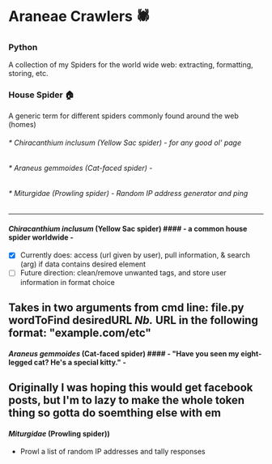 # Araneae Crawlers :spider:
### Python

A collection of my Spiders for the world wide web: extracting, formatting, storing, etc.

### House Spider :house:
A generic term for different spiders commonly found around the web (homes)
###### * Chiracanthium inclusum (Yellow Sac spider) - for any good ol' page
###### * Araneus gemmoides (Cat-faced spider) - 
###### * Miturgidae (Prowling spider) - Random IP address generator and ping

___________________________________________
#### _Chiracanthium inclusum_ (Yellow Sac spider) #### - a common house spider worldwide -
- [x] Currently does: access (url given by user), pull information, & 
search 
(arg) if data contains desired element
- [ ] Future direction: clean/remove unwanted tags, and store user 
information in format choice

Takes in two arguments from cmd line: file.py wordToFind desiredURL
_Nb._ URL in the following format: "example.com/etc"
----------
#### _Araneus gemmoides_ (Cat-faced spider) #### - "Have you seen my eight-legged cat? He's a special kitty." -
Originally I was hoping this would get facebook posts, but I'm to lazy to make the whole token thing so gotta do soemthing else with em
----------
#### _Miturgidae_ (Prowling spider)) ####
 - Prowl a list of random IP addresses and tally responses